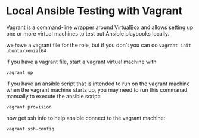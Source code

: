 # Local Ansible Testing with Vagrant

Vagrant is a command-line wrapper around
VirtualBox and allows setting up one or more
virtual machines to test out Ansible playbooks
locally.

we have a vagrant file for the role, but if you don't you can do `vagrant init ubuntu/xenial64`

if you have a vagrant file, start a vagrant virtual machine with

```
vagrant up
```

if you have an ansible script that is intended to run on the vagrant machine when the vagrant machine starts up, you may need to run this commanad manually to execute the ansible script:

```
vagrant provision
```

now get ssh info to help ansible connect to the vagrant machine:

```
vagrant ssh-config
```



